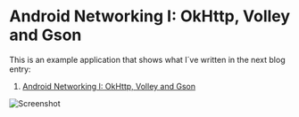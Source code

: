 # Android Networking I: OkHttp, Volley and Gson

This is an example application that shows what I´ve written in the next blog entry:

1. [Android Networking I: OkHttp, Volley and Gson](http://goo.gl/Zc3kMT)

![Screenshot](https://dl.dropboxusercontent.com/u/83259317/Images/Screenshot_2015-07-12-17-45-37.png)
